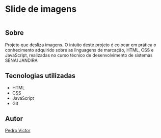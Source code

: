 # Slide de imagens 
![]()  

## Sobre
Projeto que desliza imagens. O intuito deste projeto é colocar em prática o conhecimento adquirido sobre as linguagens de marcação, HTML, CSS e JavaScript, realizadas no curso técnico de desenvolvimento de sistemas SENAI JANDIRA

## Tecnologias utilizadas
- HTML
- CSS
- JavaScript
- Git
## Autor
[Pedro Victor](https://www.linkedin.com/in/pedro-rodrigues-41169031b/) 

